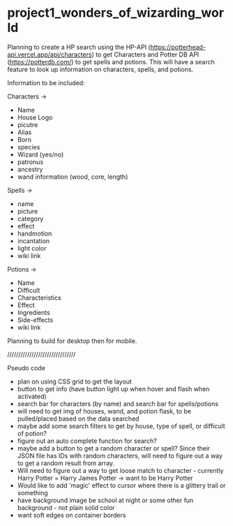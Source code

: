 # project1_wonders_of_wizarding_world

Planning to create a HP search using the HP-API (https://potterhead-api.vercel.app/api/characters) to get Characters and Potter DB API (https://potterdb.com/) to get spells and potions. 
This will have a search feature to look up information on characters, spells, and potions. 

Information to be included:

Characters ->
- Name
- House Logo
- picutre
- Alias
- Born
- species
- Wizard (yes/no)
- patronus
- ancestry
- wand information (wood, core, length)



Spells ->
- name
- picture
- category
- effect
- handmotion
- incantation
- light color
- wiki link

Potions ->
- Name
- Difficult
- Characteristics
- Effect
- Ingredients
- Side-effects
- wiki link

Planning to build for desktop then for mobile.

///////////////////////////////

Pseudo code

- plan on using CSS grid to get the layout
- button to get info (have button light up when hover and flash when activated)
- search bar for characters (by name) and search bar for spells/potions
- will need to get img of houses, wand, and potion flask, to be pulled/placed based on the data searched
- maybe add some search filters to get by house, type of spell, or difficult of potion?
- figure out an auto complete function for search?
- maybe add a button to get a random character or spell? Since their JSON file has IDs with random characters, will need to figure out a way to get a random result from array.
- Will need to figure out a way to get loose match to character - currently Harry Potter = Harry James Potter -> want to be Harry Potter
- Would like to add 'magic' effect to cursor where there is a glittery trail or something
- have background image be school at night or some other fun background - not plain solid color 
- want soft edges on container borders




